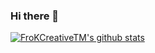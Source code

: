 ### Hi there 👋

<!--
**FroKCreativeTM/FroKCreativeTM** is a ✨ _special_ ✨ repository because its `README.md` (this file) appears on your GitHub profile.

Here are some ideas to get you started:

- 🔭 I’m currently working on ...
- 🌱 I’m currently learning ...
- 👯 I’m looking to collaborate on ...
- 🤔 I’m looking for help with ...
- 💬 Ask me about ...
- 📫 How to reach me: ...
- 😄 Pronouns: ...
- ⚡ Fun fact: ...
-->


[![FroKCreativeTM's github stats](https://github-readme-stats.vercel.app/api?username=FroKCreativeTM&show_icons=true&hide_border=true)](https://github.com/FroKCreativeTM)

